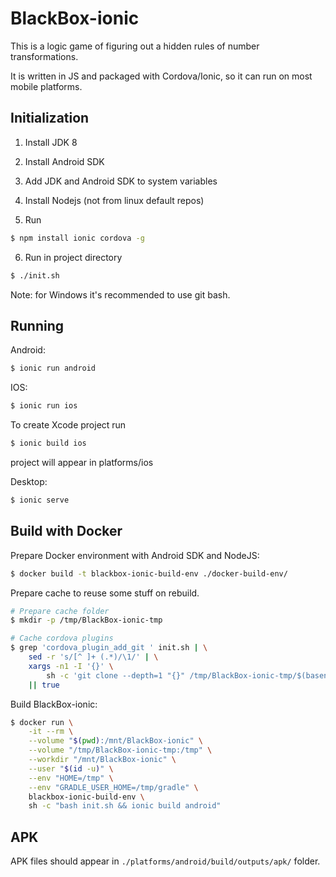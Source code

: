 BlackBox-ionic
==============

This is a logic game of figuring out a hidden rules of number transformations.

It is written in JS and packaged with Cordova/Ionic, so it can run on most mobile platforms.


Initialization
--------------

1. Install JDK 8

2. Install Android SDK

3. Add JDK and Android SDK to system variables

4. Install Nodejs (not from linux default repos)

5. Run
```bash
$ npm install ionic cordova -g
```
6. Run in project directory
```bash
$ ./init.sh
```

Note: for Windows it's recommended to use git bash.


Running
-------

Android:
```bash
$ ionic run android
```

IOS:
```bash
$ ionic run ios
```
To create Xcode project run
```bash
$ ionic build ios
```
project will appear in platforms/ios

Desktop:
```bash
$ ionic serve
```


Build with Docker
-----------------

Prepare Docker environment with Android SDK and NodeJS:

```bash
$ docker build -t blackbox-ionic-build-env ./docker-build-env/
```

Prepare cache to reuse some stuff on rebuild.

```bash
# Prepare cache folder
$ mkdir -p /tmp/BlackBox-ionic-tmp

# Cache cordova plugins
$ grep 'cordova_plugin_add_git ' init.sh | \
    sed -r 's/[^ ]+ (.*)/\1/' | \
    xargs -n1 -I '{}' \
        sh -c 'git clone --depth=1 "{}" /tmp/BlackBox-ionic-tmp/$(basename "{}")' \
    || true
```

Build BlackBox-ionic:

```bash
$ docker run \
    -it --rm \
    --volume "$(pwd):/mnt/BlackBox-ionic" \
    --volume "/tmp/BlackBox-ionic-tmp:/tmp" \
    --workdir "/mnt/BlackBox-ionic" \
    --user "$(id -u)" \
    --env "HOME=/tmp" \
    --env "GRADLE_USER_HOME=/tmp/gradle" \
    blackbox-ionic-build-env \
    sh -c "bash init.sh && ionic build android"
```


APK
---

APK files should appear in `./platforms/android/build/outputs/apk/` folder.